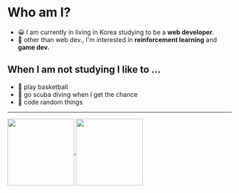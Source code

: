 # Who am I?

- 😀 I am currently in living in Korea studying to be a **web developer**.
- 🤖 other than web dev., I'm interested in **reinforcement learning** and **game dev.**

## When I am not studying I like to ...
- 🏀 play basketball
- 🐳 go scuba diving when I get the chance
- 💩 code random things

<hr>

<a href="https://github-readme-stats.vercel.app/api/top-langs/?username=ririro93&layout=compact">
  <img align="center" src="https://github-readme-stats.vercel.app/api/top-langs/?username=ririro93&layout=compact" height="150"/>
</a>
<a href="https://github-readme-stats.vercel.app/api?username=ririro93">
  <img align="center" src="https://github-readme-stats.vercel.app/api?username=ririro93" height="150"/>
</a>
